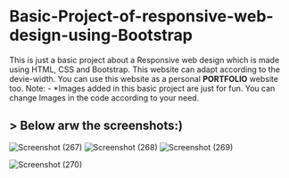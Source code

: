 # Basic-Project-of-responsive-web-design-using-Bootstrap
This is just a basic project about a Responsive web design which is made using HTML, CSS and Bootstrap. This website can adapt according to the devie-width. You can use this website as a personal **PORTFOLIO** website too. 
Note: - *Images added in this basic project are just for fun. You can change Images in the code according to your need.
## > Below arw the screenshots:)
![Screenshot (267)](https://user-images.githubusercontent.com/78869626/178246808-09acd19e-af38-4f3c-935e-09019f2cb2c6.png)
![Screenshot (268)](https://user-images.githubusercontent.com/78869626/178246816-89e49c49-536a-4ee7-8f69-3973729d781f.png)
![Screenshot (269)](https://user-images.githubusercontent.com/78869626/178247475-45dd6902-0aad-4d1b-b4e0-700683d1e29f.png)

![Screenshot (270)](https://user-images.githubusercontent.com/78869626/178247500-53c7d98b-b922-4f03-a492-db8d88b4eb82.png)

